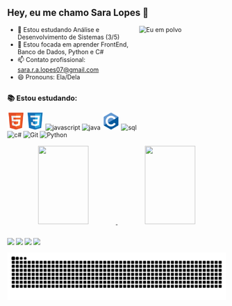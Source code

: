 ## Hey, eu me chamo Sara Lopes 🤟

   <img align="right" height="200" width="200" src="https://lh3.googleusercontent.com/pw/AP1GczPBCFWIQipgR0AqWBM5_S-grKGwS2ackx0Dclvwxe9JmNKobUX_klAEjbZQw6Fl4F26x3N7hl72L9KLRFTH8hQbvrCMpNJ3GYyF80BOQuD4qcBEbOpMyOuZ161XwMc_qbnEFliZ_z56jgSZalBpqgcv_w=w537-h537-s-no-gm?authuser=0" alt="Eu em polvo">


- 🔭 Estou estudando Análise e Desenvolvimento de Sistemas (3/5)   
- 🌱 Estou focada em aprender FrontEnd, Banco de Dados, Python e C#  
- 📫 Contato profissional: sara.r.a.lopes07@gmail.com      
- 😄 Pronouns: Ela/Dela    

##

<!-- icons -->
<div>
  <h3>📚 Estou estudando: </h3>
  <img height="40" width="40" src="https://raw.githubusercontent.com/devicons/devicon/master/icons/html5/html5-original.svg" alt="html">
  <img height="40" width="40" src="https://raw.githubusercontent.com/devicons/devicon/master/icons/css3/css3-original.svg" alt="css">
  <img height="40" width="40" src="https://cdn.jsdelivr.net/gh/devicons/devicon/icons/javascript/javascript-original.svg" alt="javascript">
  <img height="40" width="40" src="https://cdn-icons-png.flaticon.com/512/226/226777.png" alt="java">
  <img height="40" width="40" src="https://raw.githubusercontent.com/devicons/devicon/master/icons/c/c-original.svg" alt="c">
  <img height="40" width="40" src="https://cdn.jsdelivr.net/gh/devicons/devicon/icons/mysql/mysql-original.svg" alt="sql" >
  <img height="40" width="40" src="https://cdn-icons-png.flaticon.com/512/6132/6132221.png" alt="c#">
  <img height="40" width="40" src="https://cdn.jsdelivr.net/gh/devicons/devicon/icons/git/git-original.svg" alt="Git">
  <img height="40" width="40" src="https://cdn.jsdelivr.net/gh/devicons/devicon/icons/python/python-original.svg" alt="Python">
          
</div>

<!-- blocos -->
<br>
<div align="center">
  <a href="https://github.com/SaraLopes7">
  <img height="180em" width="48%" src="https://github-readme-stats.vercel.app/api?username=SaraLopes7&show_icons=true&theme=midnight-purple&include_all_commits=true&count_private=true" style="max-width: 100%;"/>
  <img height="180em" width="48%" src="https://github-readme-stats.vercel.app/api/top-langs/?username=SaraLopes7&layout=compact&langs_count=7&theme=midnight-purple" style="max-width: 100%;"/>
</div>
<!--    
<div align="center">
  <a href="https://github.com/SaraLopes7">
  <img height="180em" width="48%" src="https://github-readme-stats.vercel.app/api?username=SaraLopes7&show_icons=true&count_private=true&hide_border=true&title_color=00bfbf&icon_color=00bfbf&text_color=c9d1d9&bg_color=0d1117" />
  <img height="180em" width="48%" src="https://github-readme-stats.vercel.app/api/top-langs/?username=SaraLopes7&layout=compact&hide_border=true&title_color=purpletext_color=purple&bg_color=0d1117" />
</div>
-->

 ##

<!-- redes sociais -->
<div>
   <a href="https://www.linkedin.com/in/sara-r-a-lopes-98b72423a/" target="_blank"><img src="https://img.shields.io/badge/-LinkedIn-%230077B5?style=for-the-badge&logo=linkedin&logoColor=white" target="_blank"></a> 
   <a href = "mailto:sara.r.a.lopes07@gmail.com"><img src="https://img.shields.io/badge/Gmail-D14836?style=for-the-badge&logo=gmail&logoColor=white" target="_blank"></a>
   <a href = "https://codepen.io/Lopes7"><img src="https://img.shields.io/badge/Codepen-000000?style=for-the-badge&logo=codepen&logoColor=white" target="_blank"></a>
   <a href="https://instagram.com/sariinha.lopez" target="_blank"><img src="https://img.shields.io/badge/-Instagram-%23E4405F?style=for-the-badge&logo=instagram&logoColor=white" target="_blank"></a>

<!--

<picture>
  <source media="(prefers-color-scheme: dark)" srcset="github-snake-dark.svg" />
  <source media="(prefers-color-scheme: light)" srcset="github-snake.svg" />
  <img alt="github-snake" src="github-snake.svg" />
</picture>

-->

   ![Snake animation](https://github.com/SaraLopes7/SaraLopes7/blob/output/github-contribution-grid-snake-colorful.svg)
</div>
